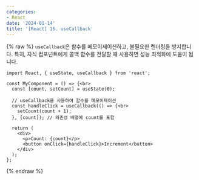 ```yaml
---
categories:
- React
date: '2024-01-14'
title: '[React] 16. useCallback'
---
```


{% raw %}
`useCallback`은 함수를 메모이제이션하고, 불필요한 렌더링을 방지합니다. 특히, 자식 컴포넌트에게 콜백 함수를 전달할 때 사용하면 성능 최적화에 도움이 됩니다.

```
import React, { useState, useCallback } from 'react';

const MyComponent = () => {<br>
  const [count, setCount] = useState(0);

  // useCallback을 사용하여 함수를 메모이제이션
  const handleClick = useCallback(() => {<br>
    setCount(count + 1);
  }, [count]); // 의존성 배열에 count를 포함

  return (
    <div>
      <p>Count: {count}</p>
      <button onClick={handleClick}>Increment</button>
    </div>
  );
};
```
{% endraw %}